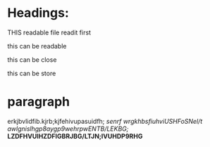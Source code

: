 # Headings:

THIS readable file readit first

this can be readable

this can be close

this can be store

# paragraph 
erkjbvlidfib.kjrb;kjfehivupasuidfh;
*senrf wrgkhbsfiuhviUSHFoSNel/t awlgnislhgp8aygp9wehrpwENTB/LEKBG;*
**LZDFHVUIHZDFIGBRJBG/LTJN;IVUHDP9RHG**
